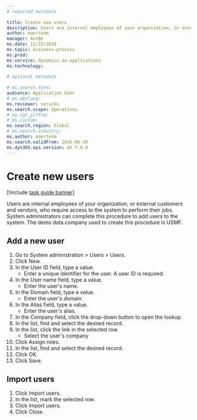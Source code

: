 ```yaml
--- 
# required metadata 
 
title: Create new users
description: Users are internal employees of your organization, or external customers and vendors, who require access to the system to perform their jobs. 
author: maertenm
manager: AnnBe 
ms.date: 11/15/2016
ms.topic: business-process 
ms.prod:  
ms.service: dynamics-ax-applications 
ms.technology:  
 
# optional metadata 
 
# ms.search.form:   
audience: Application User 
# ms.devlang:  
ms.reviewer: sericks
ms.search.scope: Operations 
# ms.tgt_pltfrm:  
# ms.custom:  
ms.search.region: Global
# ms.search.industry: 
ms.author: maertenm
ms.search.validFrom: 2016-06-30 
ms.dyn365.ops.version: AX 7.0.0 
---
```

# Create new users

[!include [task guide banner](../../includes/task-guide-banner.md)]

Users are internal employees of your organization, or external customers and vendors, who require access to the system to perform their jobs. System administrators can complete this procedure to add users to the system. The demo data company used to create this procedure is USMF. 


## Add a new user
1. Go to System administration > Users > Users.
2. Click New.
3. In the User ID field, type a value.
    * Enter a unique identifier for the user. A user ID is required.  
4. In the User name field, type a value.
    * Enter the user's name.  
5. In the Domain field, type a value.
    * Enter the user's domain.  
6. In the Alias field, type a value.
    * Enter the user's alias.  
7. In the Company field, click the drop-down button to open the lookup.
8. In the list, find and select the desired record.
9. In the list, click the link in the selected row.
    * Select the user's company  
10. Click Assign roles.
11. In the list, find and select the desired record.
12. Click OK.
13. Click Save.

## Import users
1. Click Import users.
2. In the list, mark the selected row.
3. Click Import users.
4. Click Close.

